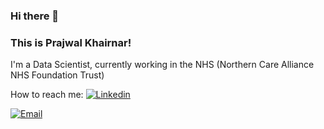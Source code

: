 ### Hi there 👋


### This is Prajwal Khairnar! 

I'm a Data Scientist, currently working in the NHS (Northern Care Alliance NHS Foundation Trust)




How to reach me:
<a href="https://www.linkedin.com/in/prajwal-khairnar/">
  <img
    alt="Linkedin"
    src="https://img.shields.io/badge/linkedin-0077B5?logo=linkedin&logoColor=white&style=for-the-badge"
  />
  
</a>

<a href="mailto:prajwal.pkhairnar@gmail.com">
  <img
    alt="Email"
    src="https://img.shields.io/badge/-prajwal.pkhairnar@gmail.com-c14438?logo=Gmail&logoColor=white&link=mailto:-prajwal.pkhairnar@gmail.com"
  />
  
</a>




<!--
**prajwalkhairnar/prajwalkhairnar** is a ✨ _special_ ✨ repository because its `README.md` (this file) appears on your GitHub profile.

Here are some ideas to get you started:

- 🔭 I’m currently working on ...
- 🌱 I’m currently learning ...
- 👯 I’m looking to collaborate on ...
- 🤔 I’m looking for help with ...
- 💬 Ask me about ...
- 📫 How to reach me: ...
- 😄 Pronouns: ...
- ⚡ Fun fact: ...
-->

